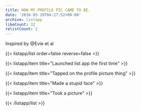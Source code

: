 ```yaml
---
title: HOW MY PROFILE PIC CAME TO BE.
date: '2016-03-19T04:27:52+00:00'
archive: listapp
likeCount: 32
relistCount: 2
---
```


Inspired by @Evie et al

{{< listapp/list order=false reverse=false >}}

   {{< listapp/item title="Launched list app the first time" >}}

   {{< listapp/item title="Tapped on the profile picture thing" >}}

   {{< listapp/item title="Made a stupid face" >}}

   {{< listapp/item title="Took a picture" >}}

{{< /listapp/list >}}
